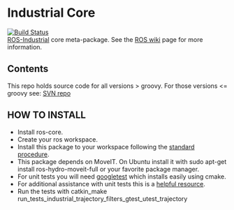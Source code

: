 # Industrial Core
[![Build Status](http://jenkins.ros.org/job/devel-hydro-industrial_core/badge/icon)](http://jenkins.ros.org/job/devel-hydro-industrial_core/)<BR>
[ROS-Industrial][] core meta-package.  See the [ROS wiki][] page for more information.  

## Contents

This repo holds source code for all versions > groovy. For those versions <= groovy see: [SVN repo][]

[ROS-Industrial]: http://www.ros.org/wiki/Industrial
[ROS wiki]: http://ros.org/wiki/industrial_core
[SVN repo]: https://code.google.com/p/swri-ros-pkg/source/browse

## HOW TO INSTALL

* Install ros-core.
* Create your ros  workspace.
* Install this package to your workspace following the [standard procedure](http://wiki.ros.org/catkin/Tutorials/workspace_overlaying). 
* This package depends on MoveIT. On Ubuntu install it with  sudo apt-get install ros-hydro-moveit-full or your favorite package manager.
* For unit tests you will need [googletest](https://code.google.com/p/googletest/) which installs easily using cmake. 
* For additional assistance with unit tests this is a [helpful resource](http://www.thebigblob.com/getting-started-with-google-test-on-ubuntu/). 
* Run the tests with catkin_make run_tests_industrial_trajectory_filters_gtest_utest_trajectory
